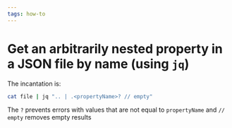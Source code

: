 ```yaml
---
tags: how-to
---
```


# Get an arbitrarily nested property in a JSON file by name (using `jq`)
The incantation is:

```sh
cat file | jq ".. | .<propertyName>? // empty"
```

The `?` prevents errors with values that are not equal to `propertyName` and `// empty` removes empty results
